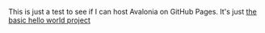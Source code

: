 This is just a test to see if I can host Avalonia on GitHub Pages. It's just [the basic hello world project](https://docs.avaloniaui.net/docs/0.10.x/tutorials/running-in-the-browser)
